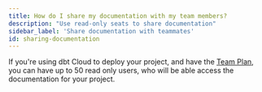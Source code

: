 ```yaml
---
title: How do I share my documentation with my team members?
description: "Use read-only seats to share documentation"
sidebar_label: 'Share documentation with teammates'
id: sharing-documentation
---
```

If you're using dbt Cloud to deploy your project, and have the [Team Plan](https://www.getdbt.com/pricing/), you can have up to 50 read only users, who will be able access the documentation for your project.
